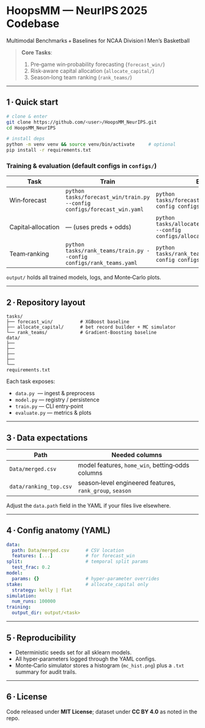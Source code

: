 # HoopsMM — NeurIPS 2025 Codebase  
Multimodal Benchmarks + Baselines for NCAA Division I Men’s Basketball  
> **Core Tasks**:  
> 1. Pre‑game win‑probability forecasting (`forecast_win/`)  
> 2. Risk‑aware capital allocation (`allocate_capital/`)  
> 3. Season‑long team ranking (`rank_teams/`)

---

## 1 · Quick start

```bash
# clone & enter
git clone https://github.com/<user>/HoopsMM_NeurIPS.git
cd HoopsMM_NeurIPS

# install deps
python -m venv venv && source venv/bin/activate     # optional
pip install -r requirements.txt
```

### Training & evaluation (default configs in `configs/`)

| Task | Train | Evaluate |
|------|-------|----------|
| Win‑forecast | `python tasks/forecast_win/train.py --config configs/forecast_win.yaml` | `python tasks/forecast_win/evaluate.py --config configs/forecast_win.yaml` |
| Capital‑allocation | — (uses preds + odds) | `python tasks/allocate_capital/evaluate.py --config configs/allocate_capital.yaml` |
| Team‑ranking | `python tasks/rank_teams/train.py --config configs/rank_teams.yaml` | `python tasks/rank_teams/evaluate.py --config configs/rank_teams.yaml` |

`output/` holds all trained models, logs, and Monte‑Carlo plots.

---

## 2 · Repository layout

```
tasks/
├── forecast_win/          # XGBoost baseline
├── allocate_capital/      # bet record builder + MC simulator
└── rank_teams/            # Gradient‑Boosting baseline
data/
├──
├──
├──
├──
└── 
requirements.txt
```

Each task exposes:

* `data.py`  — ingest & preprocess  
* `model.py` — registry / persistence  
* `train.py` — CLI entry‑point  
* `evaluate.py` — metrics & plots

---

## 3 · Data expectations

| Path | Needed columns |
|------|----------------|
| `Data/merged.csv` | model features, `home_win`, betting‑odds columns |
| `data/ranking_top.csv` | season‑level engineered features, `rank_group`, `season` |

Adjust the `data.path` field in the YAML if your files live elsewhere.

---

## 4 · Config anatomy (YAML)

```yaml
data:
  path: Data/merged.csv      # CSV location
  features: [...]            # for forecast_win
split:                       # temporal split params
  test_frac: 0.2
model:
  params: {}                 # hyper‑parameter overrides
stake:                       # allocate_capital only
  strategy: kelly | flat
simulation:
  num_runs: 100000
training:
  output_dir: output/<task>
```

---

## 5 · Reproducibility

* Deterministic seeds set for all sklearn models.  
* All hyper‑parameters logged through the YAML configs.  
* Monte‑Carlo simulator stores a histogram (`mc_hist.png`) plus a `.txt` summary for audit trails.

---

## 6 · License
Code released under **MIT License**; dataset under **CC BY 4.0** as noted in the repo.
